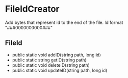 # FileIdCreator
Add bytes that represent id to the end of the file. Id format "###0000000000###" 


## FileId
* public static void addID(string path, long id)
* public static string getID(string path)
* public static void deleteID(string path) 
* public static void updateID(string path, long id)
